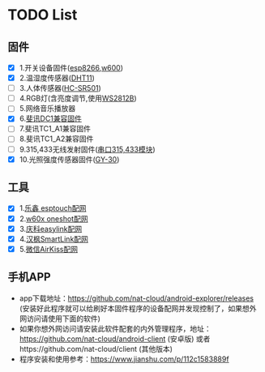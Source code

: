 #  TODO List

## 固件 
- [x] 1.开关设备固件([esp8266](https://github.com/iotdevice/esp8266-switch "esp8266"),[w600](https://github.com/iotdevice/w600-switch "w600"))  
- [x] 2.温湿度传感器([DHT11](https://github.com/iotdevice/esp8266-dht11))
- [ ] 3.人体传感器([HC-SR501](https://github.com/iotdevice/esp8266-HC-SR501)) 
- [ ] 4.RGB灯(含亮度调节,使用[WS2812B](https://github.com/iotdevice/esp8266-RGB-WS2812)) 
- [ ] 5.网络音乐播放器 
- [x] 6.[斐讯DC1兼容固件](https://github.com/iotdevice/phicomm_dc1 "phicomm_dc1")
- [ ] 7.斐讯TC1_A1兼容固件 
- [ ] 8.斐讯TC1_A2兼容固件 
- [ ] 9.315,433无线发射固件([串口315,433模块](https://github.com/iotdevice/esp8266-315-433)) 
- [x] 10.光照强度传感器固件([GY-30](https://github.com/iotdevice/esp8266-gy-30)) 

## 工具 
- [x] 1.[乐鑫 esptouch配网](https://github.com/iotdevice/flutter_smartconfig "esptouch")
- [x] 2.[w60x oneshot配网](https://github.com/iotdevice/flutter_oneshot "oneshot")
- [x] 3.[庆科easylink配网](https://github.com/iotdevice/flutter_easylink "easylink")
- [x] 4.[汉枫SmartLink配网](https://github.com/iotdevice/flutter_smartlink "SmartLink")
- [x] 5.[微信AirKiss配网](https://github.com/iotdevice/dart-airkiss "AirKiss")

## 手机APP 
- app下载地址：https://github.com/nat-cloud/android-explorer/releases (安装好此程序就可以给刷好本固件程序的设备配网并发现控制了，如果想外网访问请使用下面的软件)
- 如果你想外网访问请安装此软件配套的内外管理程序，地址：https://github.com/nat-cloud/android-client (安卓版) 或者https://github.com/nat-cloud/client (其他版本)
- 程序安装和使用参考：https://www.jianshu.com/p/112c1583889f